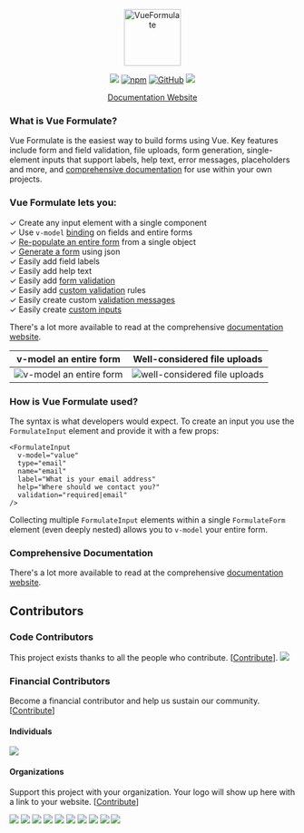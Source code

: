 <p align="center"><a href="https://vueformulate.com" target="_blank" rel="noopener noreferrer"><img width="100" src="https://assets.wearebraid.com/vue-formulate/logo.png" alt="VueFormulate"></a></p>

<p align="center">
  <a href="https://travis-ci.org/wearebraid/vue-formulate"><img src="https://travis-ci.org/wearebraid/vue-formulate.svg?branch=master"></a>
  <a href="https://www.npmjs.com/package/@braid/vue-formulate"><img alt="npm" src="https://img.shields.io/npm/v/@braid/vue-formulate"></a>
  <a href="https://github.com/wearebraid/vue-formulate"><img alt="GitHub" src="https://img.shields.io/github/license/wearebraid/vue-formulate"></a>
  <a href=""><img src="https://img.badgesize.io/wearebraid/vue-formulate/master/dist/formulate.esm.js.svg?compression=gzip&label=gzip"></a>
</p>

<p align="center">
  <a href="https://vueformulate.com">Documentation Website</a>
</p>

### What is Vue Formulate?

Vue Formulate is the easiest way to build forms using Vue. Key features include
form and field validation, file uploads, form generation, single-element inputs that support labels, help text, error messages, placeholders and more, and [comprehensive documentation](https://vueformulate.com) for use within your own projects.

### Vue Formulate lets you:
✓ Create any input element with a single component<br>
✓ Use `v-model` [binding](https://vueformulate.com/guide/#model-binding) on fields and entire forms<br>
✓ [Re-populate an entire form](https://vueformulate.com/guide/forms/#setting-initial-values) from a single object<br>
✓ [Generate a form](https://vueformulate.com/guide/forms/#generating-forms) using json<br>
✓ Easily add field labels<br>
✓ Easily add help text<br>
✓ Easily add [form validation](https://vueformulate.com/guide/validation)<br>
✓ Easily add [custom validation](https://vueformulate.com/guide/validation/#custom-validation-rules) rules<br>
✓ Easily create custom [validation messages](https://vueformulate.com/guide/validation/#customize-validation-messages)<br>
✓ Easily create [custom inputs](https://vueformulate.com/guide/custom-inputs)

There's a lot more available to read at the comprehensive [documentation website](https://vueformulate.com).

v-model an entire form    |  Well-considered file uploads
:-------------------------:|:------------------------------:
![v-model an entire form](https://assets.wearebraid.com/vue-formulate/formulate-form.gif) | ![well-considered file uploads](https://assets.wearebraid.com/vue-formulate/formulate-uploads.gif)

### How is Vue Formulate used?

The syntax is what developers would expect. To create an input you use the `FormulateInput` element and provide it with a few props:

```vue
<FormulateInput
  v-model="value"
  type="email"
  name="email"
  label="What is your email address"
  help="Where should we contact you?"
  validation="required|email"
/>
```

Collecting multiple `FormulateInput` elements within a single `FormulateForm` element (even deeply nested) allows you to `v-model` your entire form.

### Comprehensive Documentation

There's a lot more available to read at the comprehensive [documentation website](https://vueformulate.com).

## Contributors

### Code Contributors

This project exists thanks to all the people who contribute. [[Contribute](CONTRIBUTING.md)].
<a href="https://github.com/wearebraid/vue-formulate/graphs/contributors"><img src="https://opencollective.com/vue-formulate/contributors.svg?width=890&button=false" /></a>

### Financial Contributors

Become a financial contributor and help us sustain our community. [[Contribute](https://opencollective.com/vue-formulate/contribute)]

#### Individuals

<a href="https://opencollective.com/vue-formulate"><img src="https://opencollective.com/vue-formulate/individuals.svg?width=890"></a>

#### Organizations

Support this project with your organization. Your logo will show up here with a link to your website. [[Contribute](https://opencollective.com/vue-formulate/contribute)]

<a href="https://opencollective.com/vue-formulate/organization/0/website"><img src="https://opencollective.com/vue-formulate/organization/0/avatar.svg"></a>
<a href="https://opencollective.com/vue-formulate/organization/1/website"><img src="https://opencollective.com/vue-formulate/organization/1/avatar.svg"></a>
<a href="https://opencollective.com/vue-formulate/organization/2/website"><img src="https://opencollective.com/vue-formulate/organization/2/avatar.svg"></a>
<a href="https://opencollective.com/vue-formulate/organization/3/website"><img src="https://opencollective.com/vue-formulate/organization/3/avatar.svg"></a>
<a href="https://opencollective.com/vue-formulate/organization/4/website"><img src="https://opencollective.com/vue-formulate/organization/4/avatar.svg"></a>
<a href="https://opencollective.com/vue-formulate/organization/5/website"><img src="https://opencollective.com/vue-formulate/organization/5/avatar.svg"></a>
<a href="https://opencollective.com/vue-formulate/organization/6/website"><img src="https://opencollective.com/vue-formulate/organization/6/avatar.svg"></a>
<a href="https://opencollective.com/vue-formulate/organization/7/website"><img src="https://opencollective.com/vue-formulate/organization/7/avatar.svg"></a>
<a href="https://opencollective.com/vue-formulate/organization/8/website"><img src="https://opencollective.com/vue-formulate/organization/8/avatar.svg"></a>
<a href="https://opencollective.com/vue-formulate/organization/9/website"><img src="https://opencollective.com/vue-formulate/organization/9/avatar.svg"></a>
